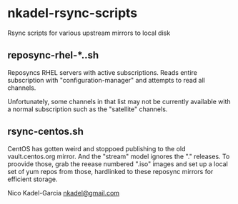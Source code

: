 nkadel-rsync-scripts
====================

Rsync scripts for various upstream mirrors to local disk

reposync-rhel-*..sh
-------------------

Reposyncs RHEL servers with active subscriptions. Reads entire
subscription with "configuration-manager" and attempts to read all
channels.

Unfortunately, some channels in that list may not be currently available 
with a normal subscription such as the "satellite" channels.

rsync-centos.sh
---------------

CentOS has gotten weird and stoppoed publishing to the old
vault.centos.org mirror. And the "stream" model ignores the "."
releases. To proovide those, grab the reease numbered ".iso" images
and set up a local set of yum repos from those, hardlinked to these
reposync mirrors for efficient storage.

Nico Kadel-Garcia <nkadel@gmail.com>
